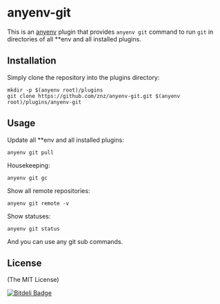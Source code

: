 # anyenv-git

This is an [anyenv](https://github.com/riywo/anyenv) plugin that
provides `anyenv git` command to run `git` in directories of
all \*\*env and all installed plugins.

## Installation

Simply clone the repository into the plugins directory:

    mkdir -p $(anyenv root)/plugins
    git clone https://github.com/znz/anyenv-git.git $(anyenv root)/plugins/anyenv-git

## Usage

Update all \*\*env and all installed plugins:

    anyenv git pull

Housekeeping:

    anyenv git gc

Show all remote repositories:

    anyenv git remote -v

Show statuses:

    anyenv git status

And you can use any git sub commands.

## License

(The MIT License)


[![Bitdeli Badge](https://d2weczhvl823v0.cloudfront.net/znz/anyenv-git/trend.png)](https://bitdeli.com/free "Bitdeli Badge")

